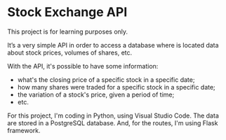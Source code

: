 # Stock Exchange API

This project is for learning purposes only.

It’s a very simple API in order to access a database where is located data about stock prices, volumes of shares, etc.

With the API, it's possible to have some information:
- what's the closing price of a specific stock in a specific date;
- how many shares were traded for a specific stock in a specific date;
- the variation of a stock's price, given a period of time;
- etc.

For this project, I'm coding in Python, using Visual Studio Code. The data are stored in a PostgreSQL database. And, for the routes, I'm using Flask framework.